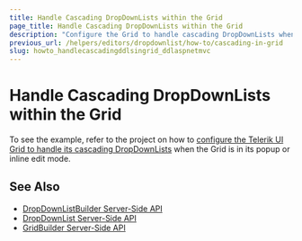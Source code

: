 ```yaml
---
title: Handle Cascading DropDownLists within the Grid
page_title: Handle Cascading DropDownLists within the Grid
description: "Configure the Grid to handle cascading DropDownLists when using the Popup or Inline editing modes."
previous_url: /helpers/editors/dropdownlist/how-to/cascading-in-grid
slug: howto_handlecascadingddlsingrid_ddlaspnetmvc
---
```


# Handle Cascading DropDownLists within the Grid

To see the example, refer to the project on how to [configure the Telerik UI Grid to handle its cascading DropDownLists](https://github.com/telerik/ui-for-aspnet-mvc-examples/tree/master/grid/grid-editing-cascading-dropdownlist) when the Grid is in its popup or inline edit mode.

## See Also

* [DropDownListBuilder Server-Side API](http://docs.telerik.com/aspnet-mvc/api/Kendo.Mvc.UI.Fluent/DropDownListBuilder)
* [DropDownList Server-Side API](/api/dropdownlist)
* [GridBuilder Server-Side API](http://docs.telerik.com/aspnet-mvc/api/Kendo.Mvc.UI.Fluent/AutoCompleteBuilder)
